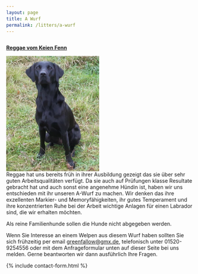 ```yaml
---
layout: page
title: A Wurf
permalink: /litters/a-wurf
---
```

<div style="width: 100%; float: left;">
  <div style="float:left; margin-right: 10px;">
    <p><strong><a href="/dogs/reggae.html"> Reggae vom Keien Fenn</a></strong></p>
    <a href="/dogs/reggae.html"><img style="float:left;" src="/assets/litters/reggae-sitzt2.jpeg" width="250"></a>
   
  </div>
<!--  
  <div style="float:left; margin-left: 10px;">
    <p><strong><a href="/litters/a-ruede">Balbirnie Khaki</a></strong></p>
    <a href="/litters/a-ruede"><img src="/assets/stud-gallery/a-stud-looking-up.jpeg" width="250" style="float:left;"></a>
    
  </div>
-->
</div>

<!-- a href="https://www.k9data.com/pedigree.asp?ID=1287885" target="_blank">Ahnentafel des A Wurfs</a -->

Reggae hat uns bereits früh in ihrer Ausbildung gezeigt das sie über sehr guten Arbeitsqualitäten verfügt. Da sie auch auf Prüfungen klasse Resultate gebracht hat und auch sonst eine angenehme Hündin ist, haben wir uns entschieden mit ihr unseren A-Wurf zu machen. Wir denken das ihre exzellenten Markier- und Memoryfähigkeiten, ihr gutes Temperament und ihre konzentrierten Ruhe bei der Arbeit wichtige Anlagen für einen Labrador sind, die wir erhalten möchten. 

<!-- 
Für den A Wurf haben wir uns für einen athletischen, sehr freundlichen gelben Rüden aus Field Trial Linien entschieden der im ständigen jagdlichen Einsatz steht, ähnlich veranlagt ist wie Reggae und eine sehr gute körperliche Substanz mitbringt. Ausführliche Infos zum Deckrüden finden Sie <a href="/litters/a-ruede.html">hier</a>

Die Kombination ähnlicher Linien hat in der Vergangenheit leistungsstarke Hunde mit Temperament und Arbeitswillen gebracht, so dass wir uns für die Welpen dieses Wurfs aktive Menschen wünschen die mit den Hunden jagdlich, im Dummysport oder in der Rettungshundearbeit arbeiten. 
-->
Als reine Familienhunde sollen die Hunde nicht abgegeben werden.

Wenn Sie Interesse an einem Welpen aus diesem Wurf haben sollten Sie sich frühzeitig per email <a href="mailto:greenfallow@gmx.de">greenfallow@gmx.de</a>, telefonisch unter 01520-9254556 oder mit dem Anfrageformular unten auf dieser Seite bei uns melden. Gerne beantworten wir dann ausführlich Ihre Fragen.

{% include contact-form.html %}
